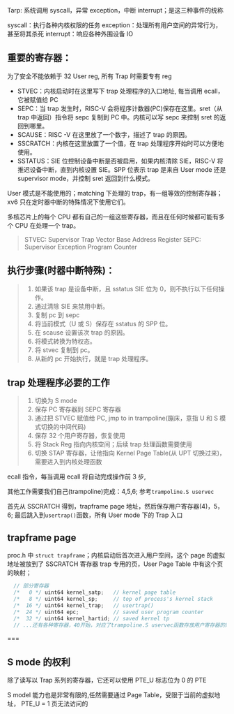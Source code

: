 Tarp: 系统调用 syscall，异常 exception，中断 interrupt；是这三种事件的统称

syscall：执行各种内核权限的任务
exception：处理所有用户空间的异常行为，甚至将其杀死
interrupt：响应各种外围设备 IO

## 重要的寄存器：

为了安全不能依赖于 32 User reg, 所有 Trap 时需要专有 reg

- STVEC：内核启动时在这里写下 trap 处理程序的入口地址, 每当调用 ecall，它被赋值给 PC
- SEPC：当 trap 发生时，RISC-V 会将程序计数器(PC)保存在这里。sret（从 trap 中返回）指令将 sepc 复制到 PC 中。内核可以写 sepc 来控制 sret 的返回到哪里。
- SCAUSE：RISC -V 在这里放了一个数字，描述了 trap 的原因。
- SSCRATCH：内核在这里放置了一个值，在 trap 处理程序开始时可以方便地使用。
- SSTATUS：SIE 位控制设备中断是否被启用，如果内核清除 SIE，RISC-V 将推迟设备中断，直到内核设置 SIE。SPP 位表示 trap 是来自 User mode 还是 supervisor mode，并控制 sret 返回到什么模式。

User 模式是不能使用的；matching 下处理的 trap，有一组等效的控制寄存器；xv6 只在定时器中断的特殊情况下使用它们。

多核芯片上的每个 CPU 都有自己的一组这些寄存器，而且在任何时候都可能有多个 CPU 在处理一个 trap。

> STVEC: Supervisor Trap Vector Base Address Register
> SEPC: Supervisor Exception Program Counter

## 执行步骤(时器中断特殊)：

> 1. 如果该 trap 是设备中断，且 sstatus SIE 位为 0，则不执行以下任何操作。
> 2. 通过清除 SIE 来禁用中断。
> 3. 复制 pc 到 sepc
> 4. 将当前模式（U 或 S）保存在 sstatus 的 SPP 位。
> 5. 在 scause 设置该次 trap 的原因。
> 6. 将模式转换为特权态。
> 7. 将 stvec 复制到 pc。
> 8. 从新的 pc 开始执行，就是 trap 处理程序。

## trap 处理程序必要的工作

> 1. 切换为 S mode
> 2. 保存 PC 寄存器到 SEPC 寄存器
> 3. 通过把 STVEC 赋值给 PC, jmp to in trampoline(蹦床，意指 U 和 S 模式切换的中间代码)
> 4. 保存 32 个用户寄存器，恢复使用
> 5. 将 Stack Reg 指向内核空间；后续 trap 处理函数需要使用
> 6. 切换 STAP 寄存器，让他指向 Kernel Page Table(从 UPT 切换过来)，需要进入到内核处理函数

ecall 指令，每当调用 ecall 将自动完成操作前 3 步,

其他工作需要我们自己(trampoline)完成：4,5,6; 参考`trampoline.S uservec`

首先从 SSCRATCH 得到，trapframe page 地址，然后保存用户寄存器(4)，5，6;
最后跳入到`usertrap()`函数，所有 User mode 下的 Trap 入口

## trapframe page

proc.h 中 `struct trapframe`；内核启动后首次进入用户空间，这个 page 的虚拟地址被放到了 SSCRATCH 寄存器
trap 专用的页，User Page Table 中有这个页的映射；

```c
  // 部分寄存器
  /*   0 */ uint64 kernel_satp;   // kernel page table
  /*   8 */ uint64 kernel_sp;     // top of process's kernel stack
  /*  16 */ uint64 kernel_trap;   // usertrap()
  /*  24 */ uint64 epc;           // saved user program counter
  /*  32 */ uint64 kernel_hartid; // saved kernel tp
  // ...还有各种寄存器，40开始，对应了trampoline.S uservec函数存放用户寄存器的顺序
```

===

## S mode 的权利

除了读写以 Trap 系列的寄存器，它还可以使用 PTE_U 标志位为 0 的 PTE

S model 能力也是非常有限的,任然需要通过 Page Table，受限于当前的虚拟地址， PTE_U = 1 页无法访问的
